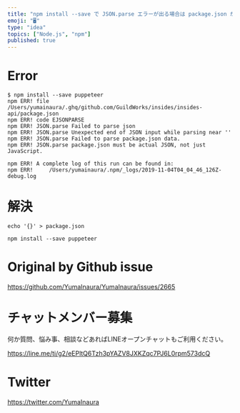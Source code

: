 ```yaml
---
title: "npm install --save で JSON.parse エラーが出る場合は package.json が壊れているので 空 JSON"
emoji: "🖥"
type: "idea"
topics: ["Node.js", "npm"]
published: true
---
```


# Error

```
$ npm install --save puppeteer
npm ERR! file /Users/yumainaura/.ghq/github.com/GuildWorks/insides/insides-api/package.json
npm ERR! code EJSONPARSE
npm ERR! JSON.parse Failed to parse json
npm ERR! JSON.parse Unexpected end of JSON input while parsing near ''
npm ERR! JSON.parse Failed to parse package.json data.
npm ERR! JSON.parse package.json must be actual JSON, not just JavaScript.

npm ERR! A complete log of this run can be found in:
npm ERR!     /Users/yumainaura/.npm/_logs/2019-11-04T04_04_46_126Z-debug.log
```

# 解決

```
echo '{}' > package.json

npm install --save puppeteer
```


# Original by Github issue

https://github.com/YumaInaura/YumaInaura/issues/2665








<!-- Update From Qiita API -->

# チャットメンバー募集


何か質問、悩み事、相談などあればLINEオープンチャットもご利用ください。

https://line.me/ti/g2/eEPltQ6Tzh3pYAZV8JXKZqc7PJ6L0rpm573dcQ





# Twitter


https://twitter.com/YumaInaura


<!-- Update From Qiita API -->


